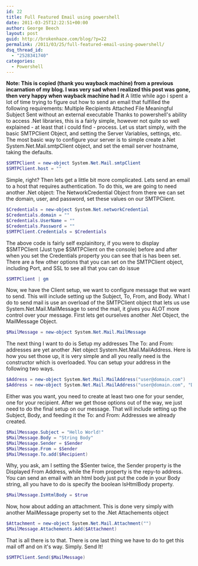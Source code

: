 ```yaml
---
id: 22
title: Full Featured Email using powershell
date: 2011-03-25T12:22:51+00:00
author: George Beech
layout: post
guid: http://brokenhaze.com/blog/?p=22
permalink: /2011/03/25/full-featured-email-using-powershell/
dsq_thread_id:
  - "2528341740"
categories:
  - Powershell
---
```

**Note: This is copied (thank you wayback machine) from a previous incarnation of my blog. I was very sad when I realized this post was gone, then very happy when wayback machine had it** A little while ago i spent a lot of time trying to figure out how to send an email that fulfilled the following requirements: Multiple Recipients Attached File Meaningful Subject Sent without an external executable Thanks to powershell's ability to access .Net libraries, this is a fairly simple, however not quite so well explained - at least that i could find - process. Let us start simply, with the basic SMTPClient Object, and setting the Server Variables, settings, etc. The most basic way to configure your server is to simple create a.Net System.Net.Mail.smtpClient object, and set the email server hostname, taking the defaults.
<!--more-->
```powershell
$SMTPClient = new-object System.Net.Mail.smtpClient
$SMTPClient.host = "" 
```

Simple, right? Then lets get a little bit more complicated. Lets send an email to a host that requires authentication. To do this, we are going to need another .Net object: The NetworkCredential Object from there we can set the domain, user, and password, set these values on our SMTPClient.

```powershell
$Credentials = new-object System.Net.networkCredential
$Credentials.domain = ""
$Credentials.UserName = ""
$Credentials.Password = ""
$SMTPClient.Credentials = $Credentials 
```

The above code is fairly self explainitory, if you were to display $SMTPClient (Just type $SMTPClient on the console) before and after when you set the Credentials property you can see that is has been set. There are a few other options that you can set on the SMTPClient object, including Port, and SSL to see all that you can do issue

```powershell
$SMTPClient | gm
```

Now, we have the Client setup, we want to configure message that we want to send. This will include setting up the Subject, To, From, and Body. What I do to send mail is use an overload of the SMTPClient object that lets us use System.Net.Mail.MailMessage to send the mail, it gives you ALOT more control over your message. First lets get ourselves another .Net Object, the MailMessage Object.

```powershell
$MailMessage = new-object System.Net.Mail.MailMessage
```

The next thing I want to do is Setup my addresses The To: and From: addresses are yet another .Net object System.Net.Mail.MailAddress. Here is how you set those up, it is very simple and all you really need is the constructor which is overloaded. You can setup your address in the following two ways.

```powershell
$Address = new-object System.Net.Mail.MailAddress("user@domain.com")
$Address = new-object System.Net.Mail.MailAddress("user@domain.com", "Display Name")
```

Either was you want, you need to create at least two one for your sender, one for your recipient. After we get those options out of the way, we just need to do the final setup on our message. That will include setting up the Subject, Body, and feeding it the To: and From: Addresses we already created.

```powershell
$MailMessage.Subject = "Hello World!"
$MailMessage.Body = "String Body"
$MailMessage.Sender = $Sender
$MailMessage.From = $Sender
$MailMessage.To.add($Recipient)
```

Why, you ask, am I setting the $Senter twice, the Sender property is the Displayed From Address, while the From property is the repy-to address. You can send an email with an html body just put the code in your Body string, all you have to do is specify the boolean IsHtmlBody property.

```powershell
$MailMessage.IsHtmlBody = $true
```

Now, how about adding an attachment. This is done very simply with another MailMessage property set to the .Net Attachements object

```powershell
$Attachment = new-object System.Net.Mail.Attachment("")
$MailMessage.Attachements.Add($Attachment) 
```

That is all there is to that. There is one last thing we have to do to get this mail off and on it's way. Simply. Send It!

```powershell
$SMTPClient.Send($MailMessage)
```